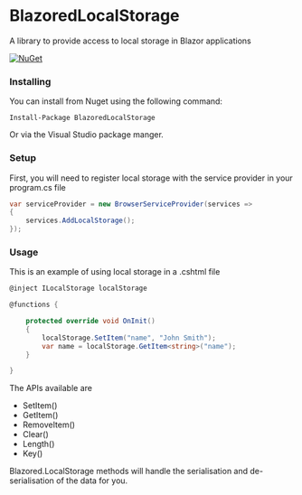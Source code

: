 # BlazoredLocalStorage
A library to provide access to local storage in Blazor applications

[![NuGet](https://img.shields.io/nuget/v/BlazoredLocalStorage.svg?style=flat-square)](https://www.nuget.org/packages/BlazoredLocalStorage/)

### Installing

You can install from Nuget using the following command:

`Install-Package BlazoredLocalStorage`

Or via the Visual Studio package manger.

### Setup

First, you will need to register local storage with the service provider in your program.cs file

```c#
var serviceProvider = new BrowserServiceProvider(services =>
{
    services.AddLocalStorage();
});
``` 

### Usage
This is an example of using local storage in a .cshtml file 

```c#
@inject ILocalStorage localStorage

@functions {

    protected override void OnInit()
    {
        localStorage.SetItem("name", "John Smith");
        var name = localStorage.GetItem<string>("name");
    }

}
```

The APIs available are
 - SetItem()
 - GetItem()
 - RemoveItem()
 - Clear()
 - Length()
 - Key()

Blazored.LocalStorage methods will handle the serialisation and de-serialisation of the data for you.